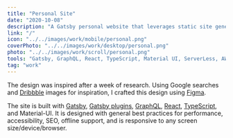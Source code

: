 ```yaml
---
title: "Personal Site"
date: "2020-10-08"
description: "A Gatsby personal website that leverages static site generation for performance, scalability, and security."
link: "/"
icon: "../../images/work/mobile/personal.png"
coverPhoto: "../../images/work/desktop/personal.png"
photo: "../../images/work/scroll/personal.png"
tools: "Gatsby, GraphQL, React, TypeScript, Material UI, ServerLess, AWS Lambda"
tag: "work"
---
```


The design was inspired after a week of research. Using Google searches and [Dribbble](https://dribbble.com/) images for inspiration, I crafted this design using [Figma](https://www.figma.com/).

The site is built with [Gatsby](https://www.gatsbyjs.com/), [Gatsby plugins](https://www.gatsbyjs.com/plugins/), [GraphQL](https://www.gatsbyjs.com/docs/graphql/), [React](https://reactjs.org/), [TypeScript](https://www.typescriptlang.org/), and Material-UI. It is designed with general best practices for performance, accessibility, SEO, offline support, and is responsive to any screen size/device/browser.
